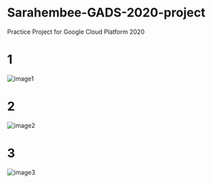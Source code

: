# Sarahembee-GADS-2020-project
Practice Project for Google Cloud Platform 2020

# 1
![image1](https://res.cloudinary.com/sarahembee/image/upload/v1599851061/ABD8C108-46BD-46A5-A6C7-D8F7B72B9690_rl8rhg.png) 

# 2
![image2](https://res.cloudinary.com/sarahembee/image/upload/v1599851081/7A396AF3-2661-46D9-B02C-1C47A5B827AD_zbtwrv.png) 

# 3
![image3](https://res.cloudinary.com/sarahembee/image/upload/v1599851155/47CBEF3A-4E8F-4483-B102-CFF92F26B792_j9lyn0.png) 
